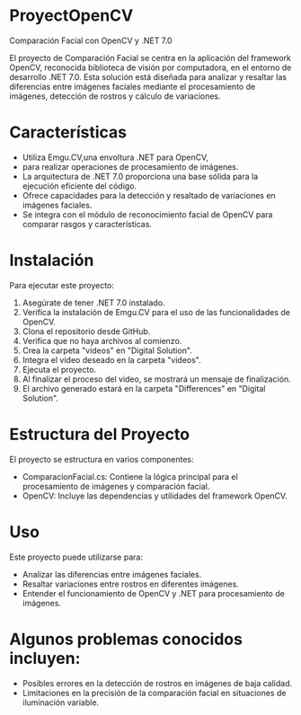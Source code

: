 # ProyectOpenCV
Comparación Facial con OpenCV y .NET 7.0

El proyecto de Comparación Facial se centra en la aplicación del framework OpenCV, reconocida biblioteca de visión por computadora, en el entorno de desarrollo .NET 7.0. Esta solución está diseñada para analizar y resaltar las diferencias entre imágenes faciales mediante el procesamiento de imágenes, detección de rostros y cálculo de variaciones.

# Características

- Utiliza Emgu.CV,una envoltura .NET para OpenCV, 
- para realizar operaciones de procesamiento de imágenes.
- La arquitectura de .NET 7.0 proporciona una base sólida para la ejecución eficiente del código.
- Ofrece capacidades para la detección y resaltado de variaciones en imágenes faciales.
- Se integra con el módulo de reconocimiento facial de OpenCV para comparar rasgos y características.
# Instalación
Para ejecutar este proyecto:

1. Asegúrate de tener .NET 7.0 instalado.
2. Verifica la instalación de Emgu.CV para el uso de las funcionalidades de OpenCV.
3. Clona el repositorio desde GitHub.
4. Verifica que no haya archivos al comienzo.
5. Crea la carpeta "videos" en "Digital Solution".
6. Integra el video deseado en la carpeta "videos".
7. Ejecuta el proyecto.
8. Al finalizar el proceso del video, se mostrará un mensaje de finalización.
9. El archivo generado estará en la carpeta "Differences" en "Digital Solution".

# Estructura del Proyecto
El proyecto se estructura en varios componentes:

- ComparacionFacial.cs: Contiene la lógica principal para el procesamiento de imágenes y comparación facial.
- OpenCV: Incluye las dependencias y utilidades del framework OpenCV.

# Uso
Este proyecto puede utilizarse para:

- Analizar las diferencias entre imágenes faciales.
- Resaltar variaciones entre rostros en diferentes imágenes.
- Entender el funcionamiento de OpenCV y .NET para procesamiento de imágenes.


# Algunos problemas conocidos incluyen:

- Posibles errores en la detección de rostros en imágenes de baja calidad.
- Limitaciones en la precisión de la comparación facial en situaciones de iluminación variable.
